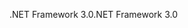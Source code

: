 <span data-ttu-id="dbb8a-101">.NET Framework 3.0</span><span class="sxs-lookup"><span data-stu-id="dbb8a-101">.NET Framework 3.0</span></span>